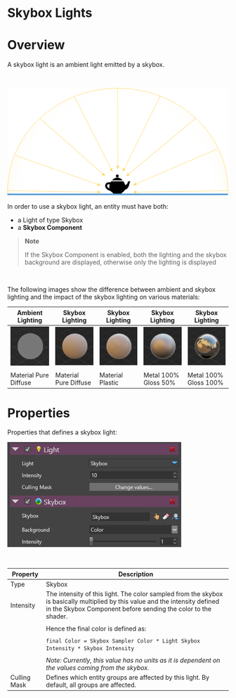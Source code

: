 # Skybox Lights

# Overview

A skybox light is an ambient light emitted by a skybox.

 

![images/SkyboxLightOverview.png](images/SkyboxLightOverview.png) 

In order to use a skybox light, an entity must have both:

- a Light of type Skybox
- a **Skybox Component**

> **Note**
> 
> If the Skybox Component is enabled, both the lighting and the skybox background are displayed, otherwise only the lighting is displayed    

 

The following images show the difference between ambient and skybox lighting and the impact of the skybox lighting on various materials:

| Ambient Lighting                                     | Skybox Lighting                                                                            | Skybox Lighting                                                                    | Skybox Lighting                                                                                    | Skybox Lighting                                                                                      |
| ---------------------------------------------------- | ------------------------------------------------------------------------------------------ | ---------------------------------------------------------------------------------- | -------------------------------------------------------------------------------------------------- | ---------------------------------------------------------------------------------------------------- |
| ![images/AmbientLight.png](images/AmbientLight.png)  | ![images/SkyboxLight-MaterialPureDiffuse.png](images/SkyboxLight-MaterialPureDiffuse.png)  | ![images/SkyboxLight-MaterialPlastic.png](images/SkyboxLight-MaterialPlastic.png)  | ![images/SkyboxLight-MaterialMetal100Gloss50.png](images/SkyboxLight-MaterialMetal100Gloss50.png)  | ![images/SkyboxLight-MaterialMetal100Gloss100.png](images/SkyboxLight-MaterialMetal100Gloss100.png)  |
|                                                      |                                                                                            |                                                                                    |                                                                                                    |                                                                                                      |
| Material Pure Diffuse                                | Material Pure Diffuse                                                                      | Material Plastic                                                                   | Metal 100% Gloss 50%                                                                               | Metal 100% Gloss 100%                                                                                |


# Properties

Properties that defines a skybox light:

![images/SkyboxLightProperties.png](images/SkyboxLightProperties.png) 

 

| Property     | Description                                                                                                                                                                                    |
| ------------ | ---------------------------------------------------------------------------------------------------------------------------------------------------------------------------------------------- |
| Type         | Skybox                                                                                                                                                                                         |
| Intensity    | The intensity of this light. The color sampled from the skybox is basically multiplied by this value and the intensity defined in the Skybox Component before sending the color to the shader. |
|              |                                                                                                                                                                                                |
|              | Hence the final color is defined as:                                                                                                                                                           |
|              |                                                                                                                                                                                                |
|              | `final Color = Skybox Sampler Color * Light Skybox Intensity * Skybox Intensity`                                                                                                               |
|              |                                                                                                                                                                                                |
|              | *Note: Currently, this value has no units as it is dependent on the values coming from the skybox.*                                                                                            |
| Culling Mask | Defines which entity groups are affected by this light. By default, all groups are affected.                                                                                                   |


 

 

 

 

